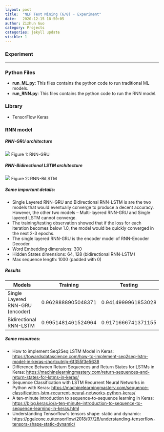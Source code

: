```yaml
---
layout: post
title:  "NLP Text Mining (6/8) - Experiment"
date:   2020-12-15 18:50:05
author: Zizhun Guo
category: Projects
categories: jekyll update
visible: 1
---
```


### Experiment
---

### Python Files
- **run_ML.py**: This files contains the python code to run traditional ML models.
- **run_RNN.py**: This files contains the python code to run the RNN model.
### Library
- TensorFlow Keras
### RNN model 

##### RNN-GRU architecture
![](../images/experiment/rnn_gru_model.png)
Figure 1: RNN-GRU

##### RNN-Bidirectional LSTM architecture
![](../images/experiment/rnn_model_BiLSTM.png)
Figure 2: RNN-BiLSTM


##### Some important details:
- Single Layered RNN-GRU and Bidirectional RNN-LSTM is are the two models that would eventually converge to produce a decent accuracy. However, the other two models – Multi-layered RNN-GRU and Single layered LSTM cannot converge.
- The training/testing observation showed that if the loss for each iteration becomes below 1.0, the model would be quickly converged in the next 2-3 epochs.
- The single layered RNN-GRU is the encoder model of RNN-Encoder Decoder. 
- Word Embedding dimensions: 300
- Hidden States dimensions: 64, 128 (bidirectional RNN-LSTM)
- Max sequence length: 1000 (padded with 0) 

##### Results

|Models	|Training	|Testing|
| ----------- | ----------- | -----------|
|Single Layered RNN-GRU (encoder)	|0.9628888905048371	|0.9414999961853028|
|Bidirectional RNN-LSTM	|0.9951481461524964|	0.9171666741371155|

##### Some resources:
- How to implement Seq2Seq LSTM Model in Keras: https://towardsdatascience.com/how-to-implement-seq2seq-lstm-model-in-keras-shortcutnlp-6f355f3e5639
- Difference Between Return Sequences and Return States for LSTMs in Keras: https://machinelearningmastery.com/return-sequences-and-return-states-for-lstms-in-keras/
- Sequence Classification with LSTM Recurrent Neural Networks in Python with Keras: https://machinelearningmastery.com/sequence-classification-lstm-recurrent-neural-networks-python-keras/
- A ten-minute introduction to sequence-to-sequence learning in Keras: https://blog.keras.io/a-ten-minute-introduction-to-sequence-to-sequence-learning-in-keras.html
- Understanding Tensorflow's tensors shape: static and dynamic: https://pgaleone.eu/tensorflow/2018/07/28/understanding-tensorflow-tensors-shape-static-dynamic/
